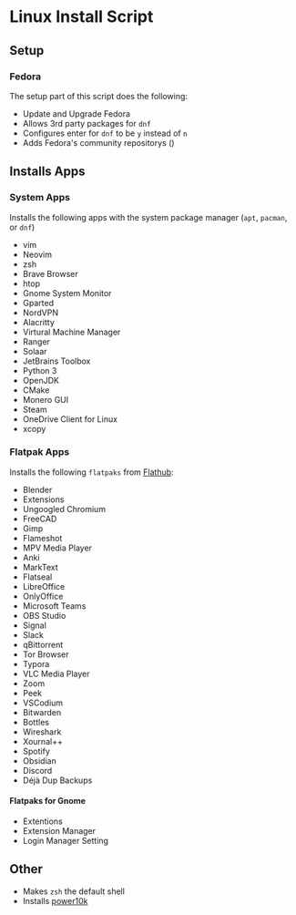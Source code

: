 # Linux Install Script 

## Setup 

### Fedora 

The setup part of this script does the following: 

- Update and Upgrade Fedora 
- Allows 3rd party packages for `dnf`
- Configures enter for `dnf` to be `y` instead of `n`
- Adds Fedora's community repositorys ()

## Installs Apps 

### System Apps

Installs the following apps with the system package manager (`apt`, `pacman`, or `dnf`)

- vim
- Neovim 
- zsh
- Brave Browser
- htop
- Gnome System Monitor
- Gparted
- NordVPN
- Alacritty
- Virtural Machine Manager
- Ranger 
- Solaar
- JetBrains Toolbox
- Python 3
- OpenJDK
- CMake
- Monero GUI
- Steam
- OneDrive Client for Linux
- xcopy

### Flatpak Apps

Installs the following `flatpaks` from [Flathub](https://flathub.org): 

- Blender
- Extensions
- Ungoogled Chromium
- FreeCAD
- Gimp 
- Flameshot 
- MPV Media Player
- Anki
- MarkText
- Flatseal
- LibreOffice
- OnlyOffice
- Microsoft Teams 
- OBS Studio
- Signal
- Slack
- qBittorrent
- Tor Browser 
- Typora 
- VLC Media Player 
- Zoom
- Peek
- VSCodium
- Bitwarden
- Bottles
- Wireshark
- Xournal++
- Spotify
- Obsidian
- Discord
- Déjà Dup Backups

#### Flatpaks for Gnome

- Extentions
- Extension Manager 
- Login Manager Setting 

## Other

- Makes `zsh` the default shell
- Installs [power10k]() 

